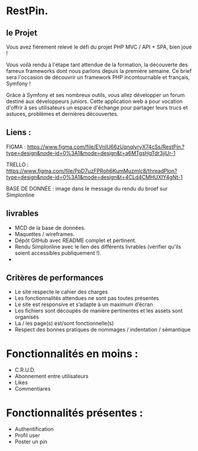 
# RestPin.
## le Projet

Vous avez fièrement relevé le défi du projet PHP MVC / API + SPA, bien joué !

Vous voilà rendu à l'étape tant attendue de la formation, la découverte des fameux frameworks dont nous parlons depuis la première semaine. Ce brief sera l'occasion de découvrir un framework PHP incontournable et français, Symfony !


Grâce à Symfony et ses nombreux outils, vous allez développer un forum destiné aux développeurs juniors. Cette application web a pour vocation d'offrir à ses utilisateurs un espace d'échange pour partager leurs trucs et astuces, problèmes et dernières découvertes.
## Liens :

FIGMA : 
https://www.figma.com/file/EVnIU66zUqnqlyryX74cSs/RestPin.?type=design&node-id=0%3A1&mode=design&t=a6MTgsHgTdr3jiUr-1

TRELLO :
https://www.figma.com/file/PpD7uzFPRoh6KumMuzmIc8/threadPlon?type=design&node-id=0%3A1&mode=design&t=4CLd4CMHUXIY4gNt-1

BASE DE DONNÉE :
image dans le message du rendu du broef sur Simplonline


## livrables

- MCD de la base de données.
- Maquettes / wireframes.
- Dépôt GitHub avec README complet et pertinent.
- Rendu Simplonline avec le lien des différents livrables (vérifier qu'ils soient accessibles publiquement !).
- 
## Critères de performances

- Le site respecte le cahier des charges
- Les fonctionnalités attendues ne sont pas toutes présentes
- Le site est responsive et s’adapte à un maximum d’écran
- Les fichiers sont découpés de manière pertinentes et les assets sont organisés
- La / les page(s) est/sont fonctionnelle(s)
- Respect des bonnes pratiques de nommages / indentation / sémantique


# Fonctionnalités en moins :

- C.R.U.D.
- Abonnement entre utilisateurs
- Likes
- Commentiares


# Fonctionnalités présentes :

- Authentification
- Profil user
- Poster un pin
